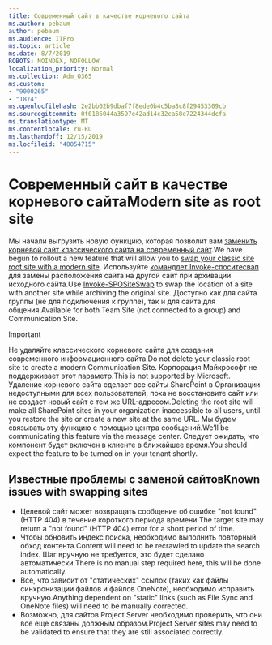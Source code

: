 ```yaml
---
title: Современный сайт в качестве корневого сайта
ms.author: pebaum
author: pebaum
ms.audience: ITPro
ms.topic: article
ms.date: 8/7/2019
ROBOTS: NOINDEX, NOFOLLOW
localization_priority: Normal
ms.collection: Adm_O365
ms.custom:
- "9000265"
- "1874"
ms.openlocfilehash: 2e2bb02b9dbaf7f8ede0b4c5ba8c8f29453309cb
ms.sourcegitcommit: 0f0186044a3597e42ad14c32ca58e7224344dcfa
ms.translationtype: MT
ms.contentlocale: ru-RU
ms.lasthandoff: 12/15/2019
ms.locfileid: "40054715"
---
```

# <a name="modern-site-as-root-site"></a><span data-ttu-id="b3498-102">Современный сайт в качестве корневого сайта</span><span class="sxs-lookup"><span data-stu-id="b3498-102">Modern site as root site</span></span>

<span data-ttu-id="b3498-103">Мы начали выгрузить новую функцию, которая позволит вам [заменить корневой сайт классического сайта на современный сайт](https://docs.microsoft.com/sharepoint/modern-root-site).</span><span class="sxs-lookup"><span data-stu-id="b3498-103">We have begun to rollout a new feature that will allow you to [swap your classic site root site with a modern site](https://docs.microsoft.com/sharepoint/modern-root-site).</span></span> <span data-ttu-id="b3498-104">Используйте [командлет Invoke-споситесвап](https://docs.microsoft.com/powershell/module/sharepoint-online/invoke-spositeswap?view=sharepoint-ps) для замены расположения сайта на другой сайт при архивации исходного сайта.</span><span class="sxs-lookup"><span data-stu-id="b3498-104">Use [Invoke-SPOSiteSwap](https://docs.microsoft.com/powershell/module/sharepoint-online/invoke-spositeswap?view=sharepoint-ps) to swap the location of a site with another site while archiving the original site.</span></span> <span data-ttu-id="b3498-105">Доступно как для сайта группы (не для подключения к группе), так и для сайта для общения.</span><span class="sxs-lookup"><span data-stu-id="b3498-105">Available for both Team Site (not connected to a group) and Communication Site.</span></span>

>[!Important]
> <span data-ttu-id="b3498-106">Не удаляйте классического корневого сайта для создания современного информационного сайта.</span><span class="sxs-lookup"><span data-stu-id="b3498-106">Do not delete your classic root site to create a modern Communication Site.</span></span> <span data-ttu-id="b3498-107">Корпорация Майкрософт не поддерживает этот параметр.</span><span class="sxs-lookup"><span data-stu-id="b3498-107">This is not supported by Microsoft.</span></span> <span data-ttu-id="b3498-108">Удаление корневого сайта сделает все сайты SharePoint в Организации недоступными для всех пользователей, пока не восстановите сайт или не создаст новый сайт с тем же URL-адресом.</span><span class="sxs-lookup"><span data-stu-id="b3498-108">Deleting the root site will make all SharePoint sites in your organization inaccessible to all users, until you restore the site or create a new site at the same URL.</span></span> <span data-ttu-id="b3498-109">Мы будем связывать эту функцию с помощью центра сообщений.</span><span class="sxs-lookup"><span data-stu-id="b3498-109">We’ll be communicating this feature via the message center.</span></span> <span data-ttu-id="b3498-110">Следует ожидать, что компонент будет включен в клиенте в ближайшее время.</span><span class="sxs-lookup"><span data-stu-id="b3498-110">You should expect the feature to be turned on in your tenant shortly.</span></span>

## <a name="known-issues-with-swapping-sites"></a><span data-ttu-id="b3498-111">Известные проблемы с заменой сайтов</span><span class="sxs-lookup"><span data-stu-id="b3498-111">Known issues with swapping sites</span></span>
- <span data-ttu-id="b3498-112">Целевой сайт может возвращать сообщение об ошибке "not found" (HTTP 404) в течение короткого периода времени.</span><span class="sxs-lookup"><span data-stu-id="b3498-112">The target site may return a "not found" (HTTP 404) error for a short period of time.</span></span>
- <span data-ttu-id="b3498-113">Чтобы обновить индекс поиска, необходимо выполнить повторный обход контента.</span><span class="sxs-lookup"><span data-stu-id="b3498-113">Content will need to be recrawled to update the search index.</span></span> <span data-ttu-id="b3498-114">Шаг вручную не требуется, это будет сделано автоматически.</span><span class="sxs-lookup"><span data-stu-id="b3498-114">There is no manual step required here, this will be done automatically.</span></span>
- <span data-ttu-id="b3498-115">Все, что зависит от "статических" ссылок (таких как файлы синхронизации файлов и файлов OneNote), необходимо исправить вручную.</span><span class="sxs-lookup"><span data-stu-id="b3498-115">Anything dependent on "static" links (such as File Sync and OneNote files) will need to be manually corrected.</span></span>
- <span data-ttu-id="b3498-116">Возможно, для сайтов Project Server необходимо проверить, что они все еще связаны должным образом.</span><span class="sxs-lookup"><span data-stu-id="b3498-116">Project Server sites may need to be validated to ensure that they are still associated correctly.</span></span> 
